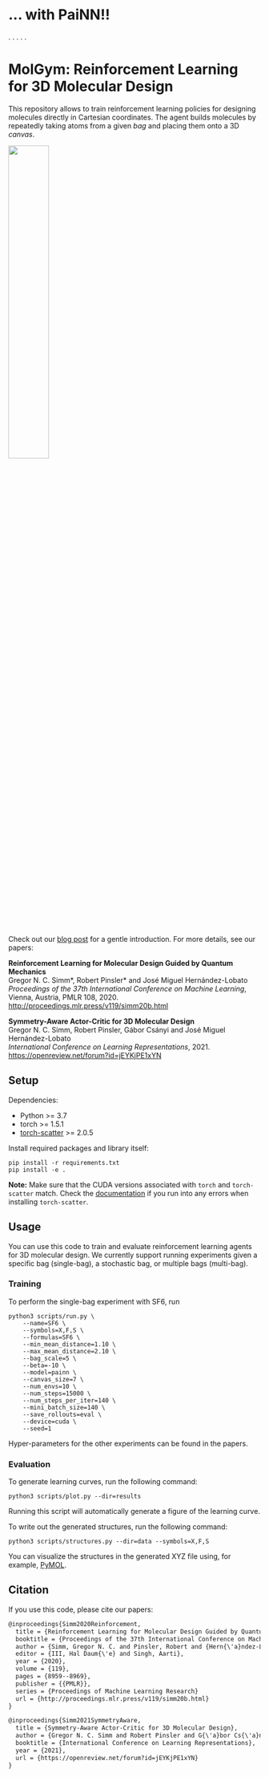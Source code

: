 # ... with PaiNN!!

.
.
.
.
.

# MolGym: Reinforcement Learning for 3D Molecular Design

This repository allows to train reinforcement learning policies for designing molecules directly in Cartesian coordinates. The agent builds molecules by repeatedly taking atoms from a given _bag_ and placing them onto a 3D _canvas_. 

<img src="resources/intro.png" width="40%">

Check out our [blog post](https://mlg-blog.com/2021/04/30/reinforcement-learning-for-3d-molecular-design.html) for a gentle introduction. For more details, see our papers:

**Reinforcement Learning for Molecular Design Guided by Quantum Mechanics**<br>
Gregor N. C. Simm*, Robert Pinsler* and José Miguel Hernández-Lobato<br>
*Proceedings of the 37th International Conference on Machine Learning*, Vienna, Austria, PMLR 108, 2020.<br>
http://proceedings.mlr.press/v119/simm20b.html

**Symmetry-Aware Actor-Critic for 3D Molecular Design**<br>
Gregor N. C. Simm, Robert Pinsler, Gábor Csányi and José Miguel Hernández-Lobato<br>
*International Conference on Learning Representations*, 2021.<br>
https://openreview.net/forum?id=jEYKjPE1xYN

## Setup

Dependencies:
* Python >= 3.7
* torch >= 1.5.1
* [torch-scatter](https://github.com/rusty1s/pytorch_scatter) >= 2.0.5

Install required packages and library itself:
```
pip install -r requirements.txt
pip install -e .
```

**Note:** Make sure that the CUDA versions associated with `torch` and `torch-scatter` match. Check the [documentation](https://github.com/rusty1s/pytorch_scatter) if you run into any errors when installing `torch-scatter`.

## Usage

You can use this code to train and evaluate reinforcement learning agents for 3D molecular design. We currently support running experiments given a specific bag (single-bag), a stochastic bag, or multiple bags (multi-bag).

### Training
To perform the single-bag experiment with SF6, run
```shell
python3 scripts/run.py \
    --name=SF6 \
    --symbols=X,F,S \
    --formulas=SF6 \
    --min_mean_distance=1.10 \
    --max_mean_distance=2.10 \
    --bag_scale=5 \
    --beta=-10 \
    --model=painn \
    --canvas_size=7 \
    --num_envs=10 \
    --num_steps=15000 \
    --num_steps_per_iter=140 \
    --mini_batch_size=140 \
    --save_rollouts=eval \
    --device=cuda \
    --seed=1
```
Hyper-parameters for the other experiments can be found in the papers.

### Evaluation

To generate learning curves, run the following command:
```shell
python3 scripts/plot.py --dir=results
```
Running this script will automatically generate a figure of the learning curve.

To write out the generated structures, run the following command:
```shell
python3 scripts/structures.py --dir=data --symbols=X,F,S
```
You can visualize the structures in the generated XYZ file using, for example, [PyMOL](https://pymol.org/2/).

## Citation

If you use this code, please cite our papers:
```txt
@inproceedings{Simm2020Reinforcement,
  title = {Reinforcement Learning for Molecular Design Guided by Quantum Mechanics},
  booktitle = {Proceedings of the 37th International Conference on Machine Learning},
  author = {Simm, Gregor N. C. and Pinsler, Robert and {Hern{\'a}ndez-Lobato}, Jos{\'e} Miguel},
  editor = {III, Hal Daum{\'e} and Singh, Aarti},
  year = {2020},
  volume = {119},
  pages = {8959--8969},
  publisher = {{PMLR}},
  series = {Proceedings of Machine Learning Research}
  url = {http://proceedings.mlr.press/v119/simm20b.html}
}

@inproceedings{Simm2021SymmetryAware,
  title = {Symmetry-Aware Actor-Critic for 3D Molecular Design},
  author = {Gregor N. C. Simm and Robert Pinsler and G{\'a}bor Cs{\'a}nyi and Jos{\'e} Miguel Hern{\'a}ndez-Lobato},
  booktitle = {International Conference on Learning Representations},
  year = {2021},
  url = {https://openreview.net/forum?id=jEYKjPE1xYN}
}
```
